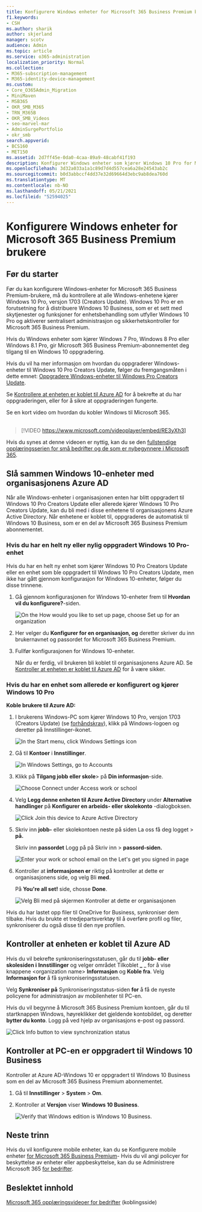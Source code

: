 ```yaml
---
title: Konfigurere Windows enheter for Microsoft 365 Business Premium brukere
f1.keywords:
- CSH
ms.author: sharik
author: skjerland
manager: scotv
audience: Admin
ms.topic: article
ms.service: o365-administration
localization_priority: Normal
ms.collection:
- M365-subscription-management
- M365-identity-device-management
ms.custom:
- Core_O365Admin_Migration
- MiniMaven
- MSB365
- OKR_SMB_M365
- TRN_M365B
- OKR_SMB_Videos
- seo-marvel-mar
- AdminSurgePortfolio
- okr_smb
search.appverid:
- BCS160
- MET150
ms.assetid: 2d7ff45e-0da0-4caa-89a9-48cabf41f193
description: Konfigurer Windows enheter som kjører Windows 10 Pro for Microsoft 365 Business Premium brukere, slik at sentralisert administrasjon og sikkerhetskontroller aktiveres.
ms.openlocfilehash: 3d32a033a1a1c89d7d4d557cea6a28e24543ab2c
ms.sourcegitcommit: b0d3abbccf4dd37e32d69664d3ebc9ab8dea760d
ms.translationtype: MT
ms.contentlocale: nb-NO
ms.lasthandoff: 05/21/2021
ms.locfileid: "52594025"
---
```

# <a name="set-up-windows-devices-for-microsoft-365-business-premium-users"></a>Konfigurere Windows enheter for Microsoft 365 Business Premium brukere

## <a name="before-you-begin"></a>Før du starter

Før du kan konfigurere Windows-enheter for Microsoft 365 Business Premium-brukere, må du kontrollere at alle Windows-enhetene kjører Windows 10 Pro, versjon 1703 (Creators Update). Windows 10 Pro er en forutsetning for å distribuere Windows 10 Business, som er et sett med skytjenester og funksjoner for enhetsbehandling som utfyller Windows 10 Pro og aktiverer sentralisert administrasjon og sikkerhetskontroller for Microsoft 365 Business Premium.
  
Hvis du Windows enheter som kjører Windows 7 Pro, Windows 8 Pro eller Windows 8.1 Pro, gir Microsoft 365 Business Premium-abonnementet deg tilgang til en Windows 10 oppgradering.
  
Hvis du vil ha mer informasjon om hvordan du oppgraderer Windows-enheter til Windows 10 Pro Creators Update, følger du fremgangsmåten i dette emnet: [Oppgradere Windows-enheter til Windows Pro Creators Update](upgrade-to-windows-pro-creators-update.md).
  
Se [Kontrollere at enheten er koblet til Azure AD](#verify-the-device-is-connected-to-azure-ad) for å bekrefte at du har oppgraderingen, eller for å sikre at oppgraderingen fungerte.

Se en kort video om hvordan du kobler Windows til Microsoft 365.<br><br>

> [!VIDEO https://www.microsoft.com/videoplayer/embed/RE3yXh3] 

Hvis du synes at denne videoen er nyttig, kan du se den [fullstendige opplæringsserien for små bedrifter og de som er nybegynnere i Microsoft 365](../business-video/index.yml).
  
## <a name="join-windows-10-devices-to-your-organizations-azure-ad"></a>Slå sammen Windows 10-enheter med organisasjonens Azure AD

Når alle Windows-enheter i organisasjonen enten har blitt oppgradert til Windows 10 Pro Creators Update eller allerede kjører Windows 10 Pro Creators Update, kan du bli med i disse enhetene til organisasjonens Azure Active Directory. Når enhetene er koblet til, oppgraderes de automatisk til Windows 10 Business, som er en del av Microsoft 365 Business Premium abonnementet.
  
### <a name="for-a-brand-new-or-newly-upgraded-windows-10-pro-device"></a>Hvis du har en helt ny eller nylig oppgradert Windows 10 Pro-enhet

Hvis du har en helt ny enhet som kjører Windows 10 Pro Creators Update eller en enhet som ble oppgradert til Windows 10 Pro Creators Update, men ikke har gått gjennom konfigurasjon for Windows 10-enheter, følger du disse trinnene.
  
1. Gå gjennom konfigurasjonen for Windows 10-enheter frem til **Hvordan vil du konfigurere?**-siden. 
    
    ![On the How would you like to set up page, choose Set up for an organization](../media/1b0b2dba-00bb-4a99-a729-441479220cb7.png)
  
2. Her velger du **Konfigurer for en organisasjon, og** deretter skriver du inn brukernavnet og passordet for Microsoft 365 Business Premium. 
    
3. Fullfør konfigurasjonen for Windows 10-enheter.
    
   Når du er ferdig, vil brukeren bli koblet til organisasjonens Azure AD. Se [Kontroller at enheten er koblet til Azure AD](#verify-the-device-is-connected-to-azure-ad) for å være sikker. 
  
### <a name="for-a-device-already-set-up-and-running-windows-10-pro"></a>Hvis du har en enhet som allerede er konfigurert og kjører Windows 10 Pro

 **Koble brukere til Azure AD:**
  
1. I brukerens Windows-PC som kjører Windows 10 Pro, versjon 1703 (Creators Update) (se [forhåndskrav](pre-requisites-for-data-protection.md)), klikk på Windows-logoen og deretter på Innstillinger-ikonet.
  
   ![In the Start menu, click Windows Settings icon](../media/74e1ce9a-1554-4761-beb9-330b176e9b9d.png)
  
2. Gå til **Kontoer** i **Innstillinger**.
  
   ![In Windows Settings, go to Accounts](../media/472fd688-d111-4788-9fbb-56a00fbdc24d.png)
  
3. Klikk på **Tilgang jobb eller skole**\> på **Din informasjon**-side.
  
   ![Choose Connect under Access work or school](../media/af3a4e3f-f9b9-4969-b3e2-4ef99308090c.png)
  
4. Velg **Legg denne enheten til Azure Active Directory** under **Alternative handlinger** på **Konfigurer en arbeids- eller skolekonto** -dialogboksen.
  
   ![Click Join this device to Azure Active Directory](../media/fb709a1b-05a9-4750-9cb9-e097f4412cba.png)
  
5. Skriv inn **jobb-** eller skolekontoen neste på siden La oss få deg logget \> **på.**
  
   Skriv inn **passordet** Logg på på Skriv inn \> **passord-siden.**
  
   ![Enter your work or school email on the Let's get you signed in page](../media/f70eb148-b1d2-4ba3-be38-7317eaf0321a.png)
  
6. Kontroller at **informasjonen er** riktig på kontroller at dette er organisasjonens side, og velg Bli **med**.
  
   På **You're all set!** side, chosse **Done**.
  
   ![Velg Bli med på skjermen Kontroller at dette er organisasjonen](../media/c749c0a2-5191-4347-a451-c062682aa1fb.png)
  
Hvis du har lastet opp filer til OneDrive for Business, synkroniser dem tilbake. Hvis du brukte et tredjepartsverktøy til å overføre profil og filer, synkroniserer du også disse til den nye profilen.
  
## <a name="verify-the-device-is-connected-to-azure-ad"></a>Kontroller at enheten er koblet til Azure AD

Hvis du vil bekrefte synkroniseringsstatusen, går du til **jobb- eller skolesiden i** **Innstillinger** og velger området Tilkoblet **_** _ for å vise knappene \<organization name\> **Informasjon** og **Koble fra**. Velg **Informasjon for** å få synkroniseringsstatusen. 
  
Velg **Synkroniser på** Synkroniseringsstatus-siden **for** å få de nyeste policyene for administrasjon av mobilenheter til PC-en.
  
Hvis du vil begynne å Microsoft 365 Business Premium kontoen, går  du til startknappen Windows, høyreklikker det gjeldende kontobildet, og deretter **bytter du konto**. Logg på ved hjelp av organisasjons e-post og passord.
  
![Click Info button to view synchronization status](../media/818f7043-adbf-402a-844a-59d50034911d.png)
  
## <a name="verify-the-pc-is-upgraded-to-windows-10-business"></a>Kontroller at PC-en er oppgradert til Windows 10 Business

Kontroller at Azure AD-Windows 10 er oppgradert til Windows 10 Business som en del av Microsoft 365 Business Premium abonnementet.
  
1. Gå til **Innstillinger** \> **System** \> **Om**.
    
2. Kontroller at **Versjon** viser **Windows 10 Business**.
    
    ![Verify that Windows edition is Windows 10 Business.](../media/ff660fc8-d3ba-431b-89a5-f5abded96c4d.png)
  
## <a name="next-steps"></a>Neste trinn

Hvis du vil konfigurere mobile enheter, kan du se Konfigurere mobile enheter [for Microsoft 365 Business Premium](set-up-mobile-devices.md)- Hvis du vil angi policyer for beskyttelse av enheter eller appbeskyttelse, kan du se Administrere Microsoft 365 [for bedrifter](manage.md).
  
## <a name="related-content"></a>Beslektet innhold

[Microsoft 365 opplæringsvideoer for bedrifter](../business-video/index.yml) (koblingsside)

